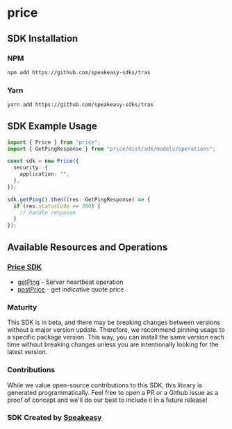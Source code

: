 # price

<!-- Start SDK Installation -->
## SDK Installation

### NPM

```bash
npm add https://github.com/speakeasy-sdks/tras
```

### Yarn

```bash
yarn add https://github.com/speakeasy-sdks/tras
```
<!-- End SDK Installation -->

## SDK Example Usage
<!-- Start SDK Example Usage -->


```typescript
import { Price } from "price";
import { GetPingResponse } from "price/dist/sdk/models/operations";

const sdk = new Price({
  security: {
    application: "",
  },
});

sdk.getPing().then((res: GetPingResponse) => {
  if (res.statusCode == 200) {
    // handle response
  }
});
```
<!-- End SDK Example Usage -->

<!-- Start SDK Available Operations -->
## Available Resources and Operations

### [Price SDK](docs/sdks/price/README.md)

* [getPing](docs/sdks/price/README.md#getping) - Server heartbeat operation
* [postPrice](docs/sdks/price/README.md#postprice) - get indicative quote price
<!-- End SDK Available Operations -->

### Maturity

This SDK is in beta, and there may be breaking changes between versions without a major version update. Therefore, we recommend pinning usage
to a specific package version. This way, you can install the same version each time without breaking changes unless you are intentionally
looking for the latest version.

### Contributions

While we value open-source contributions to this SDK, this library is generated programmatically.
Feel free to open a PR or a Github issue as a proof of concept and we'll do our best to include it in a future release!

### SDK Created by [Speakeasy](https://docs.speakeasyapi.dev/docs/using-speakeasy/client-sdks)
